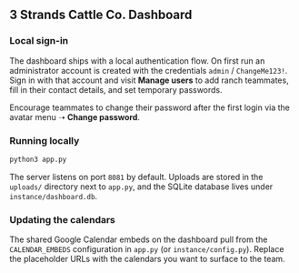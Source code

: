 ## 3 Strands Cattle Co. Dashboard

### Local sign-in

The dashboard ships with a local authentication flow. On first run an administrator account is created with the credentials `admin` / `ChangeMe123!`. Sign in with that account and visit **Manage users** to add ranch teammates, fill in their contact details, and set temporary passwords.

Encourage teammates to change their password after the first login via the avatar menu ➝ **Change password**.

### Running locally

```bash
python3 app.py
```

The server listens on port `8081` by default. Uploads are stored in the `uploads/` directory next to `app.py`, and the SQLite database lives under `instance/dashboard.db`.

### Updating the calendars

The shared Google Calendar embeds on the dashboard pull from the `CALENDAR_EMBEDS` configuration in `app.py` (or `instance/config.py`). Replace the placeholder URLs with the calendars you want to surface to the team.

